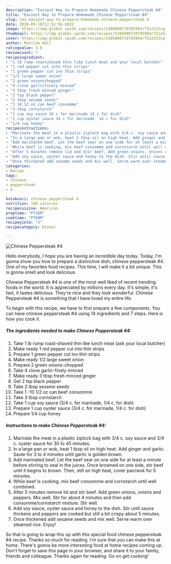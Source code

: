 ```yaml
---
description: "Easiest Way to Prepare Homemade Chinese Peppersteak #4"
title: "Easiest Way to Prepare Homemade Chinese Peppersteak #4"
slug: 143-easiest-way-to-prepare-homemade-chinese-peppersteak-4
date: 2020-09-18T12:51:56.892Z
image: https://img-global.cpcdn.com/recipes/5386008719785984/751x532cq70/chinese-peppersteak-4-recipe-main-photo.jpg
thumbnail: https://img-global.cpcdn.com/recipes/5386008719785984/751x532cq70/chinese-peppersteak-4-recipe-main-photo.jpg
cover: https://img-global.cpcdn.com/recipes/5386008719785984/751x532cq70/chinese-peppersteak-4-recipe-main-photo.jpg
author: Matilda Hall
ratingvalue: 3.8
reviewcount: 7
recipeingredient:
- "1 lb rump roastshaved thin like lunch meat ask your local butcher"
- "1 red pepper cut into thin strips"
- "1 green pepper cut ino thin strips"
- "1/2 large sweet onion"
- "2 green onionschopped"
- "4 clove garlicfinely minced"
- "3 tbsp fresh minced ginger"
- "2 tsp black pepper"
- "2 tbsp sesame seeds"
- "1 10 12 oz can beef consomme"
- "3 tbsp cornstarch"
- "1 cup soy sauce 34 c for marinade 14 c for dish"
- "1 cup oyster sauce 34 c for marinade  14 c for dish"
- "1/4 cup honey"
recipeinstructions:
- "Marinate the meat in a plastic ziplock bag with 3/4 c. soy sauce and 3/4 c. oyster sauce for 30 to 45 minutes."
- "In a large pan or wok, heat 1 tbsp oil on high heat. Add ginger and garlic. Saute for 3 to 4 minutes until garlic is golden brown."
- "Add marinated beef. Let the beef sear on one side for at least a minute before stirring to seal in the juices. Once browned on one side, stir beef until it begins to brown. Then, still on high heat, cover pan/wok for 5 minutes."
- "While beef is cooking, mix beef consomme and cornstarch until well combined."
- "After 5 minutes remove lid and stir beef. Add green onions, onions and peppers. Mix well. Stir for about 4 minutes and then add consomme/cornstarch mixture. Stir well."
- "Add soy sauce, oyster sauce and honey to the dish. Stir until sauce thickens and peppers are cooked but still a bit crispy about 5 minutes."
- "Once thickened add sesame seeds and mix well. Serve warm over steamed rice. Enjoy!"
categories:
- Recipe
tags:
- chinese
- peppersteak
- 4

katakunci: chinese peppersteak 4 
nutrition: 189 calories
recipecuisine: American
preptime: "PT26M"
cooktime: "PT60M"
recipeyield: "3"
recipecategory: Dinner

---
```



![Chinese Peppersteak #4](https://img-global.cpcdn.com/recipes/5386008719785984/751x532cq70/chinese-peppersteak-4-recipe-main-photo.jpg)

Hello everybody, I hope you are having an incredible day today. Today, I'm gonna show you how to prepare a distinctive dish, chinese peppersteak #4. One of my favorites food recipes. This time, I will make it a bit unique. This is gonna smell and look delicious.



Chinese Peppersteak #4 is one of the most well liked of recent trending foods in the world. It is appreciated by millions every day. It's simple, it's fast, it tastes delicious. They're nice and they look wonderful. Chinese Peppersteak #4 is something that I have loved my entire life.


To begin with this recipe, we have to first prepare a few components. You can have chinese peppersteak #4 using 14 ingredients and 7 steps. Here is how you cook it.

<!--inarticleads1-->

##### The ingredients needed to make Chinese Peppersteak #4:

1. Take 1 lb rump roast-shaved thin like lunch meat (ask your local butcher)
1. Make ready 1 red pepper cut into thin strips
1. Prepare 1 green pepper cut ino thin strips
1. Make ready 1/2 large sweet onion
1. Prepare 2 green onions-chopped
1. Take 4 clove garlic-finely minced
1. Make ready 3 tbsp fresh minced ginger
1. Get 2 tsp black pepper
1. Take 2 tbsp sesame seeds
1. Take 1 -10 1/2 oz can beef consomme
1. Take 3 tbsp cornstarch
1. Take 1 cup soy sauce (3/4 c. for marinade, 1/4 c. for dish)
1. Prepare 1 cup oyster sauce (3/4 c. for marinade,  1/4 c. for dish)
1. Prepare 1/4 cup honey




<!--inarticleads2-->

##### Instructions to make Chinese Peppersteak #4:

1. Marinate the meat in a plastic ziplock bag with 3/4 c. soy sauce and 3/4 c. oyster sauce for 30 to 45 minutes.
1. In a large pan or wok, heat 1 tbsp oil on high heat. Add ginger and garlic. Saute for 3 to 4 minutes until garlic is golden brown.
1. Add marinated beef. Let the beef sear on one side for at least a minute before stirring to seal in the juices. Once browned on one side, stir beef until it begins to brown. Then, still on high heat, cover pan/wok for 5 minutes.
1. While beef is cooking, mix beef consomme and cornstarch until well combined.
1. After 5 minutes remove lid and stir beef. Add green onions, onions and peppers. Mix well. Stir for about 4 minutes and then add consomme/cornstarch mixture. Stir well.
1. Add soy sauce, oyster sauce and honey to the dish. Stir until sauce thickens and peppers are cooked but still a bit crispy about 5 minutes.
1. Once thickened add sesame seeds and mix well. Serve warm over steamed rice. Enjoy!




So that is going to wrap this up with this special food chinese peppersteak #4 recipe. Thanks so much for reading. I'm sure that you can make this at home. There's gonna be more interesting food at home recipes coming up. Don't forget to save this page in your browser, and share it to your family, friends and colleague. Thanks again for reading. Go on get cooking!
